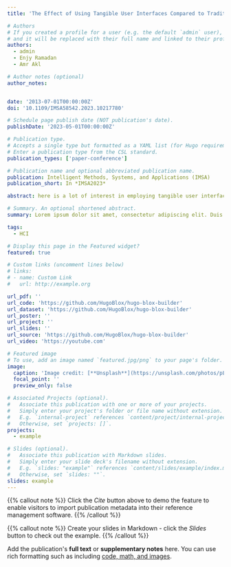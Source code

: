 ```yaml
---
title: 'The Effect of Using Tangible User Interfaces Compared to Traditional Learning for Teaching Programming in Higher Education: An Experimental Study'

# Authors
# If you created a profile for a user (e.g. the default `admin` user), write the username (folder name) here
# and it will be replaced with their full name and linked to their profile.
authors:
  - admin
  - Enjy Ramadan
  - Amr Akl

# Author notes (optional)
author_notes:


date: '2013-07-01T00:00:00Z'
doi: '10.1109/IMSA58542.2023.10217780'

# Schedule page publish date (NOT publication's date).
publishDate: '2023-05-01T00:00:00Z'

# Publication type.
# Accepts a single type but formatted as a YAML list (for Hugo requirements).
# Enter a publication type from the CSL standard.
publication_types: ['paper-conference']

# Publication name and optional abbreviated publication name.
publication: Intelligent Methods, Systems, and Applications (IMSA)
publication_short: In *IMSA2023*

abstract: here is a lot of interest in employing tangible user interfaces (TUIs) to enhance teaching programming, but there is conflicting evidence for their advantages since implementing them in educational settings offers more difficulties than traditional learning. This paper examines the effect of using TUIs in learning and compares it to traditional learning methods. The study measures the difference in learning rate on university students majoring in computer science. The study was conducted on 20 university students aged 17 to 22 who participated in a 45-minute learning activity. The activity used a Tangible User Interface (TUI) and paper notes from a textbook. Pre-test and post-test results were collected as part of the study's between-groups design, and the TUI group outperformed the traditional learning group in terms of learning gains. The TUI group had an increase of 25.4% in their scores following the three learning sessions and a 1.5% decrease when the retention was measured two weeks later. The traditional paper learning group had increase of 9.1% in scores and a decrease of 7.2% in retention.

# Summary. An optional shortened abstract.
summary: Lorem ipsum dolor sit amet, consectetur adipiscing elit. Duis posuere tellus ac convallis placerat. Proin tincidunt magna sed ex sollicitudin condimentum.

tags:
  - HCI

# Display this page in the Featured widget?
featured: true

# Custom links (uncomment lines below)
# links:
# - name: Custom Link
#   url: http://example.org

url_pdf: ''
url_code: 'https://github.com/HugoBlox/hugo-blox-builder'
url_dataset: 'https://github.com/HugoBlox/hugo-blox-builder'
url_poster: ''
url_project: ''
url_slides: ''
url_source: 'https://github.com/HugoBlox/hugo-blox-builder'
url_video: 'https://youtube.com'

# Featured image
# To use, add an image named `featured.jpg/png` to your page's folder.
image:
  caption: 'Image credit: [**Unsplash**](https://unsplash.com/photos/pLCdAaMFLTE)'
  focal_point: ''
  preview_only: false

# Associated Projects (optional).
#   Associate this publication with one or more of your projects.
#   Simply enter your project's folder or file name without extension.
#   E.g. `internal-project` references `content/project/internal-project/index.md`.
#   Otherwise, set `projects: []`.
projects:
  - example

# Slides (optional).
#   Associate this publication with Markdown slides.
#   Simply enter your slide deck's filename without extension.
#   E.g. `slides: "example"` references `content/slides/example/index.md`.
#   Otherwise, set `slides: ""`.
slides: example
---
```


{{% callout note %}}
Click the _Cite_ button above to demo the feature to enable visitors to import publication metadata into their reference management software.
{{% /callout %}}

{{% callout note %}}
Create your slides in Markdown - click the _Slides_ button to check out the example.
{{% /callout %}}

Add the publication's **full text** or **supplementary notes** here. You can use rich formatting such as including [code, math, and images](https://docs.hugoblox.com/content/writing-markdown-latex/).

